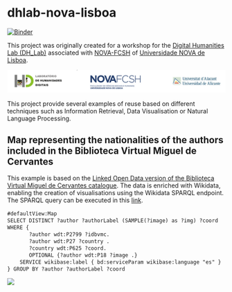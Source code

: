 # dhlab-nova-lisboa

[![Binder](https://mybinder.org/badge_logo.svg)](https://mybinder.org/v2/gh/hibernator11/dhlab-nova-lisboa/HEAD)

This project was originally created for a workshop for the [Digital Humanities Lab (DH_Lab)](https://dhlab.fcsh.unl.pt/about-lab_hd-fcsh/#en) associated with [NOVA-FCSH](http://www.fcsh.unl.pt/) of [Universidade NOVA de Lisboa](https://www.unl.pt/).

<img src="logos.png">

This project provide several examples of reuse based on different techniques such as Information Retrieval, Data Visualisation or Natural Language Processing.

## Map representing the nationalities of the authors included in the Biblioteca Virtual Miguel de Cervantes
This example is based on the [Linked Open Data version of the Biblioteca Virtual Miguel de Cervantes catalogue](https://data.cervantesvirtual.com/datos-enlazados). The data is enriched with Wikidata, enabling the creation of visualisations using the Wikidata SPARQL endpoint. The SPARQL query can be executed in this [link](https://w.wiki/9FwJ).

```
#defaultView:Map
SELECT DISTINCT ?author ?authorLabel (SAMPLE(?image) as ?img) ?coord
WHERE {   
       ?author wdt:P2799 ?idbvmc.
       ?author wdt:P27 ?country .
       ?country wdt:P625 ?coord.
       OPTIONAL {?author wdt:P18 ?image .}      
    SERVICE wikibase:label { bd:serviceParam wikibase:language "es" }
} GROUP BY ?author ?authorLabel ?coord
```

<img src="https://github.com/hibernator11/hdh-compartir-pantalla-2023/raw/main/imagenes/mapa-autores.png" width="60%">
